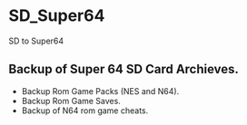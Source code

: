 # SD_Super64
SD to Super64

## Backup of Super 64 SD Card Archieves.
- Backup Rom Game Packs (NES and N64).
- Backup Rom Game Saves.
- Backup of N64 rom game cheats.
